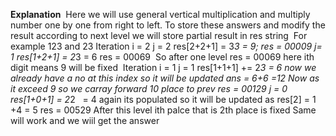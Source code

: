 **Explanation**
​
Here we will use general vertical multiplication and multiply number one by one from right to left. To store these answers and modify the result according to next level we will store partial result in res string
​
For example 123 and 23
Iteration i = 2
j = 2
res[2+2+1] = 3*3 = 9; res = 00009
j= 1    res[1+2+1] = 2*3 = 6 res = 00069
​
So after one level res = 00069 here ith digit means 9 will be fixed
​
Iteration i = 1
j = 1
res[1+1+1] += 2*3 = 6  now we already have a no at this index so it will be updated
ans = 6+6 =12
Now as it exceed 9 so we carray forward 10 place to prev
res = 00129
j = 0
res[1+0+1] = 2*2   = 4 again its populated so it will be updated
as res[2] = 1 +4 = 5
res = 00529
After this level ith palce that is 2th place is fixed
Same will work and we wiil get the answer
​
​
​
​
​
​
​
​
​
​
​